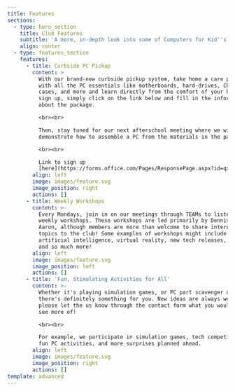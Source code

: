 ```yaml
---
title: Features
sections:
  - type: hero_section
    title: Club Features
    subtitle: 'A more, in-depth look into some of Computers for Kid''s functions'
    align: center
  - type: features_section
    features:
      - title: Curbside PC Pickup
        content: >
          With our brand-new curbside pickup system, take home a care package
          with all the PC essentials like motherboards, hard-drives, CPUs,
          cases, and more and learn directly from the comfort of your home! To
          sign up, simply click on the link below and fill in the information
          about the package. 

          <br><br>

          Then, stay tuned for our next afterschool meeting where we will
          demonstrate how to assemble a PC from the materials in the package!

          <br><br>

          Link to sign up
          [here](https://forms.office.com/Pages/ResponsePage.aspx?id=qxqZ1-C_6EaDFd7YfRIuYz1w9KqV5DVLoFDMqxkyER1UMVdJTE1JQlQ0T1kyMVdIWDJYMDVJSTlaQi4u)
        align: left
        image: images/feature.svg
        image_position: right
        actions: []
      - title: Weekly Workshops
        content: >-
          Every Mondays, join in on our meetings through TEAMs to listen in our
          weekly workshops. These workshops are led primarily by Dennis and
          Aaron, although members are more than welcome to share interesting
          topics to the club! Some examples of workshops might include
          artificial intelligence, virtual reality, new tech releases, stocks,
          and so much more!
        align: left
        image: images/feature.svg
        image_position: left
        actions: []
      - title: 'Fun, Stimulating Activities for All'
        content: >-
          Whether it's playing simulation games, or PC part scavenger quests,
          there's definitely something for you. New ideas are always welcome, so
          please let the us know through the contact form what you would like to
          see more of!

          <br><br>

          For example, we participate in simulation games, tech competitions,
          fun PC activities, and more surprises planned ahead.
        align: left
        image: images/feature.svg
        image_position: right
        actions: []
template: advanced
---
```

